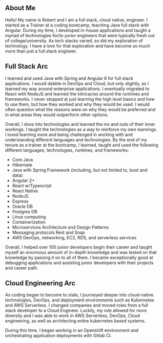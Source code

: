 
## About Me
Hello! My name is Robert and I am a full stack, cloud native, engineer. I started as a Trainer at a 
coding bootcamp, teaching Java full stack with Angular. During my time, I developed in-house 
applications and taught a myriad of technologies for/to junior engineers that were typically fresh
out of college/university. As tech stacks varied, so did my exploration of technology. I have a love
for that exploration and have become so much more than just a full stack engineer. 

## Full Stack Arc
I learned and used Java with Spring and Angular 8 for full stack applications. I would dabble in DevOps
and Cloud, but only slightly, as I learned my way around enterprise applications. I eventually migrated
to React with NodeJS and learned the intricacies around the runtimes and frameworks. I never stopped at 
just learning the high level basics and how to use them, but how they worked and why they would be used. 
I would often question what the reasons were on why they would be preferred and in what areas they would
outperform other options.

Overall, I dove into technologies and learned the ins and outs of their inner workings. I taught the 
technologies as a way to reinforce my own learnings. I loved learning more and being challenged in 
working with and understanding different languages and technologies. By the end of my tenure as a trainer
at the bootcamp, I learned, taught and used the following different languages, technologies, runtimes, 
and frameworks:
- Core Java
- Hibernate
- Java with Spring Framework (including, but not limited to, boot and data)
- Angular 2+
- React w/Typescript
- React Native
- NodeJS
- Express
- Oracle DB
- Postgres DB
- Linux computing
- Containerization
- Microservices Architecture and Design Patterns
- Messaging protocols Rest and Soap
- AWS DevOps, networking, EC2, RDS, and serverless services

Overall, I helped over 100 junior developers begin their career and taught myself an enormous amount
of in-depth knowledge and was tested on that knowledge by passing it on to all of them. I became 
exceptionally good at debugging applications and assisting junior developers with their projects and
career path.

## Cloud Engineering Arc
As coding began to become to stale, I journeyed deeper into cloud-native technologies, DevOps, and 
deployment environments such as Kubernetes and AWS Serverless. I changed companies and moved roles from
a full stack developer to a Cloud Engineer. Luckily, my role allowed for more diversity and I was able 
to work in AWS Serverless, DevOps, Cloud engineering, as well as architecting entire kubernetes based 
systems. 

During this time, I began working in an Openshift environment and orchestrating application deployments
with Gitlab CI. 